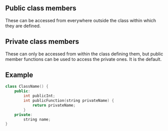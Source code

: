---
---
## Public class members

These can be accessed from everywhere outside the class within which they are defined.

## Private class members

These can only be accessed from within the class defining them, but public member functions can be used to access the private ones.  It is the default.

## Example

```c++
class ClassName() {
    public:
        int publicInt;
        int publicFunction(string privateName) {
            return privateName;
        }
    private:
        string name;
}
